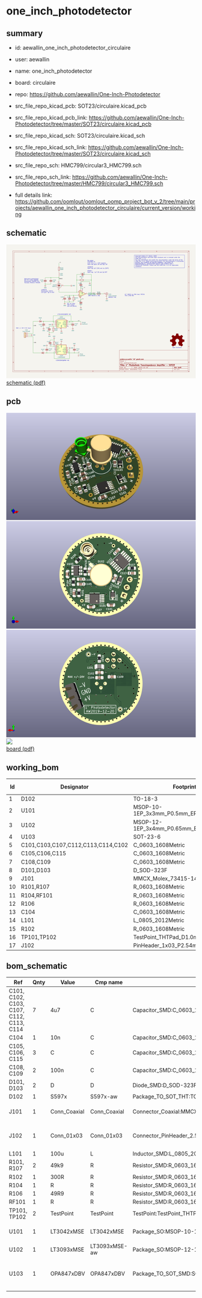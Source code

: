 # one_inch_photodetector
 
## summary 
* id: aewallin_one_inch_photodetector_circulaire
* user: aewallin
* name: one_inch_photodetector
* board: circulaire
* repo: https://github.com/aewallin/One-Inch-Photodetector
* src_file_repo_kicad_pcb: SOT23/circulaire.kicad_pcb
* src_file_repo_kicad_pcb_link: https://github.com/aewallin/One-Inch-Photodetector/tree/master/SOT23/circulaire.kicad_pcb
* src_file_repo_kicad_sch: SOT23/circulaire.kicad_sch
* src_file_repo_kicad_sch_link: https://github.com/aewallin/One-Inch-Photodetector/tree/master/SOT23/circulaire.kicad_sch

* src_file_repo_sch: HMC799/circular3_HMC799.sch
* src_file_repo_sch_link: https://github.com/aewallin/One-Inch-Photodetector/tree/master/HMC799/circular3_HMC799.sch
* full details link: https://github.com/oomlout/oomlout_oomp_project_bot_v_2/tree/main/projects/aewallin_one_inch_photodetector_circulaire/current_version/working  

## schematic  
![](working_schematic_600.png)  
[schematic (pdf)](working_schematic.pdf) 






















## pcb  
![](working_3d_600.png) 
![](working_3d_front_600.png)  
![](working_3d_back_600.png)  
![](working_600.png)  
[board (pdf)](working.pdf)  

## working_bom
| Id | Designator | Footprint | Quantity | Designation | Supplier and ref |  | None | 
| --- | --- | --- | --- | --- | --- | --- | --- | 
| 1 | D102 | TO-18-3 | 1 | S597x |  |  | [''] | 
| 2 | U101 | MSOP-10-1EP_3x3mm_P0.5mm_EP1.68x1.88mm | 1 | LT3042xMSE |  |  | [''] | 
| 3 | U102 | MSOP-12-1EP_3x4mm_P0.65mm_EP1.65x2.85mm | 1 | LT3093xMSE |  |  | [''] | 
| 4 | U103 | SOT-23-6 | 1 | OPA847xDBV |  |  | [''] | 
| 5 | C101,C103,C107,C112,C113,C114,C102 | C_0603_1608Metric | 7 | 4u7 |  |  | [''] | 
| 6 | C105,C106,C115 | C_0603_1608Metric | 3 | C |  |  | [''] | 
| 7 | C108,C109 | C_0603_1608Metric | 2 | 100n |  |  | [''] | 
| 8 | D101,D103 | D_SOD-323F | 2 | D |  |  | [''] | 
| 9 | J101 | MMCX_Molex_73415-1471_Vertical | 1 | Conn_Coaxial |  |  | [''] | 
| 10 | R101,R107 | R_0603_1608Metric | 2 | 49k9 |  |  | [''] | 
| 11 | R104,RF101 | R_0603_1608Metric | 2 | R |  |  | [''] | 
| 12 | R106 | R_0603_1608Metric | 1 | 49R9 |  |  | [''] | 
| 13 | C104 | C_0603_1608Metric | 1 | 10n |  |  | [''] | 
| 14 | L101 | L_0805_2012Metric | 1 | 100u |  |  | [''] | 
| 15 | R102 | R_0603_1608Metric | 1 | 300R |  |  | [''] | 
| 16 | TP101,TP102 | TestPoint_THTPad_D1.0mm_Drill0.5mm | 2 | TestPoint |  |  | [''] | 
| 17 | J102 | PinHeader_1x03_P2.54mm_Vertical | 1 | Conn_01x03 |  |  | [''] | 


## bom_schematic
| Ref | Qnty | Value | Cmp name | Footprint | Description | Vendor | DNP | 
| --- | --- | --- | --- | --- | --- | --- | --- | 
| C101, C102, C103, C107, C112, C113, C114 | 7 | 4u7 | C | Capacitor_SMD:C_0603_1608Metric | Unpolarized capacitor |  |  | 
| C104 | 1 | 10n | C | Capacitor_SMD:C_0603_1608Metric | Unpolarized capacitor |  |  | 
| C105, C106, C115 | 3 | C | C | Capacitor_SMD:C_0603_1608Metric | Unpolarized capacitor |  |  | 
| C108, C109 | 2 | 100n | C | Capacitor_SMD:C_0603_1608Metric | Unpolarized capacitor |  |  | 
| D101, D103 | 2 | D | D | Diode_SMD:D_SOD-323F | Diode |  |  | 
| D102 | 1 | S597x | S597x-aw | Package_TO_SOT_THT:TO-18-3 |  |  |  | 
| J101 | 1 | Conn_Coaxial | Conn_Coaxial | Connector_Coaxial:MMCX_Molex_73415-1471_Vertical | coaxial connector (BNC, SMA, SMB, SMC, Cinch/RCA, LEMO, ...) |  |  | 
| J102 | 1 | Conn_01x03 | Conn_01x03 | Connector_PinHeader_2.54mm:PinHeader_1x03_P2.54mm_Vertical | Generic connector, single row, 01x03, script generated (kicad-library-utils/schlib/autogen/connector/) |  |  | 
| L101 | 1 | 100u | L | Inductor_SMD:L_0805_2012Metric | Inductor |  |  | 
| R101, R107 | 2 | 49k9 | R | Resistor_SMD:R_0603_1608Metric | Resistor |  |  | 
| R102 | 1 | 300R | R | Resistor_SMD:R_0603_1608Metric | Resistor |  |  | 
| R104 | 1 | R | R | Resistor_SMD:R_0603_1608Metric | Resistor |  |  | 
| R106 | 1 | 49R9 | R | Resistor_SMD:R_0603_1608Metric | Resistor |  |  | 
| RF101 | 1 | R | R | Resistor_SMD:R_0603_1608Metric | Resistor |  |  | 
| TP101, TP102 | 2 | TestPoint | TestPoint | TestPoint:TestPoint_THTPad_D1.0mm_Drill0.5mm | test point |  |  | 
| U101 | 1 | LT3042xMSE | LT3042xMSE | Package_SO:MSOP-10-1EP_3x3mm_P0.5mm_EP1.68x1.88mm | 200mA, Adjustable, Ultralow Noise, Ultrahigh PSRR RF Linear Regulator, MSOP-10 |  |  | 
| U102 | 1 | LT3093xMSE | LT3093xMSE-aw | Package_SO:MSOP-12-1EP_3x4mm_P0.65mm_EP1.65x2.85mm |  |  |  | 
| U103 | 1 | OPA847xDBV | OPA847xDBV | Package_TO_SOT_SMD:SOT-23-6 | Single Low-Power, 3.9GHz, Wideband, Ultra-Low Noise, Voltage-Feedback Operational Amplifier with Disable, SOT-23-6 |  |  | 



